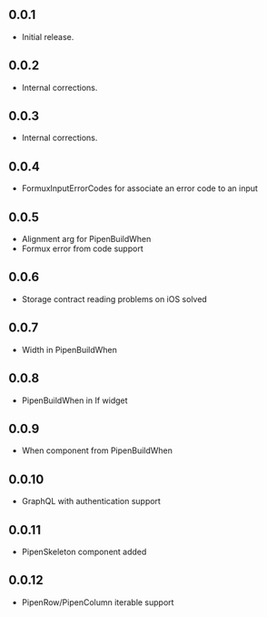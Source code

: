 ## 0.0.1

* Initial release.

## 0.0.2

* Internal corrections.

## 0.0.3

* Internal corrections.

## 0.0.4

* FormuxInputErrorCodes for associate an error code to an input

## 0.0.5

* Alignment arg for PipenBuildWhen
* Formux error from code support

## 0.0.6

* Storage contract reading problems on iOS solved

## 0.0.7

* Width in PipenBuildWhen

## 0.0.8

* PipenBuildWhen in If widget

## 0.0.9

* When component from PipenBuildWhen

## 0.0.10

* GraphQL with authentication support

## 0.0.11

* PipenSkeleton component added

## 0.0.12

* PipenRow/PipenColumn iterable support
